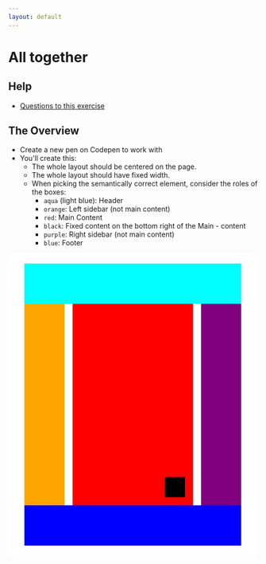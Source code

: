 ```yaml
---
layout: default
---
```

# All together

## Help

- [Questions to this exercise](http://askbot.greenfox.academy/questions/tags:all-together/)

## The Overview

- Create a new pen on Codepen to work with
- You'll create this:
  - The whole layout should be centered on the page.
  - The whole layout should have fixed width.
  - When picking the semantically correct element, consider the roles of the boxes:
    - `aqua` (light blue): Header
    - `orange`: Left sidebar (not main content)
    - `red`: Main Content
    - `black`: Fixed content on the bottom right of the Main - content
    - `purple`: Right sidebar (not main content)
    - `blue`: Footer

![all together](assets/all.jpg)
